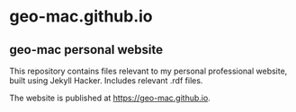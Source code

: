 # geo-mac.github.io
## geo-mac personal website

This repository contains files relevant to my personal professional website, built using Jekyll Hacker. Includes relevant .rdf files.

The website is published at https://geo-mac.github.io.

